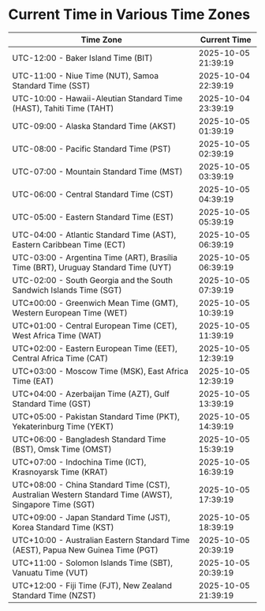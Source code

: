 # Current Time in Various Time Zones

| Time Zone | Current Time |
|-----------|--------------|
| UTC-12:00 - Baker Island Time (BIT) | 2025-10-05 21:39:19 |
| UTC-11:00 - Niue Time (NUT), Samoa Standard Time (SST) | 2025-10-04 22:39:19 |
| UTC-10:00 - Hawaii-Aleutian Standard Time (HAST), Tahiti Time (TAHT) | 2025-10-04 23:39:19 |
| UTC-09:00 - Alaska Standard Time (AKST) | 2025-10-05 01:39:19 |
| UTC-08:00 - Pacific Standard Time (PST) | 2025-10-05 02:39:19 |
| UTC-07:00 - Mountain Standard Time (MST) | 2025-10-05 03:39:19 |
| UTC-06:00 - Central Standard Time (CST) | 2025-10-05 04:39:19 |
| UTC-05:00 - Eastern Standard Time (EST) | 2025-10-05 05:39:19 |
| UTC-04:00 - Atlantic Standard Time (AST), Eastern Caribbean Time (ECT) | 2025-10-05 06:39:19 |
| UTC-03:00 - Argentina Time (ART), Brasília Time (BRT), Uruguay Standard Time (UYT) | 2025-10-05 06:39:19 |
| UTC-02:00 - South Georgia and the South Sandwich Islands Time (SGT) | 2025-10-05 07:39:19 |
| UTC±00:00 - Greenwich Mean Time (GMT), Western European Time (WET) | 2025-10-05 10:39:19 |
| UTC+01:00 - Central European Time (CET), West Africa Time (WAT) | 2025-10-05 11:39:19 |
| UTC+02:00 - Eastern European Time (EET), Central Africa Time (CAT) | 2025-10-05 12:39:19 |
| UTC+03:00 - Moscow Time (MSK), East Africa Time (EAT) | 2025-10-05 12:39:19 |
| UTC+04:00 - Azerbaijan Time (AZT), Gulf Standard Time (GST) | 2025-10-05 13:39:19 |
| UTC+05:00 - Pakistan Standard Time (PKT), Yekaterinburg Time (YEKT) | 2025-10-05 14:39:19 |
| UTC+06:00 - Bangladesh Standard Time (BST), Omsk Time (OMST) | 2025-10-05 15:39:19 |
| UTC+07:00 - Indochina Time (ICT), Krasnoyarsk Time (KRAT) | 2025-10-05 16:39:19 |
| UTC+08:00 - China Standard Time (CST), Australian Western Standard Time (AWST), Singapore Time (SGT) | 2025-10-05 17:39:19 |
| UTC+09:00 - Japan Standard Time (JST), Korea Standard Time (KST) | 2025-10-05 18:39:19 |
| UTC+10:00 - Australian Eastern Standard Time (AEST), Papua New Guinea Time (PGT) | 2025-10-05 20:39:19 |
| UTC+11:00 - Solomon Islands Time (SBT), Vanuatu Time (VUT) | 2025-10-05 20:39:19 |
| UTC+12:00 - Fiji Time (FJT), New Zealand Standard Time (NZST) | 2025-10-05 21:39:19 |
